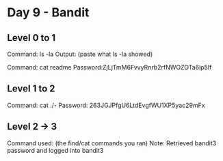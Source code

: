 # Day 9 - Bandit
## Level 0 to 1
Command: ls -la
Output: (paste what ls -la showed)

Command: cat readme
Password:ZjLjTmM6FvvyRnrb2rfNWOZOTa6ip5If
## Level 1 to 2
Command: cat ./-
Password: 263JGJPfgU6LtdEvgfWU1XP5yac29mFx
## Level 2 → 3
Command used: (the find/cat commands you ran)
Note: Retrieved bandit3 password and logged into bandit3

